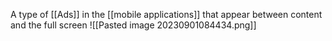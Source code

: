 A type of [[Ads]] in the [[mobile applications]] that appear between content and the full screen 
![[Pasted image 20230901084434.png]]